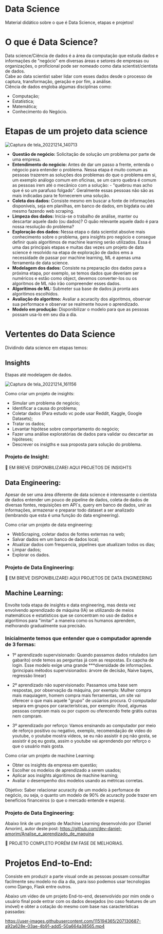 # Data Science
 Material didático sobre o que é Data Science, etapas e projetos!
 
# O que é Data Science?
Data science/Ciência de dados é a área da computação que estuda dados e informações
de "negócio" em diversas áreas e setores de empresas ou organizações, o proficional pode ser nomeado 
como data scientist/cientista de dados.<br>
Cabe ao data scientist saber lidar com esses dados desde o processo de captura, transformação, geração 
e por fim, a análise. <br>
Ciência de dados engloba algumas disciplinas como:

- Computação;
- Estatística;
- Matemática;
- Conhecimento do Negócio.
     
 # Etapas de um projeto data science
![Captura de tela_20221214_140713](https://user-images.githubusercontent.com/115194365/207661081-2656cc64-673a-4c24-88e9-676664fb895b.png)

- <b>Questão de negócio:</b> Solicitação de solução um problema por parte de uma empresa.<br>
- <b>Entendimento do negócio:</b> Antes de dar um passo a frente, entenda o négocio para entender o problema. Nessa etapa é muito comum as pessoas trazerem as soluções dos problemas do que o problema em si, um exemplo análogo comum em oficinas, se um carro quebra é comum as pessoas irem até o mecânico com a solução: - "quebrou mas acho que é so um parafuso folgado". Geralmente essas pessoas não são as mais indicadas para te fornecerem uma solução.<br>
- <b>Coleta dos dados:</b> Consiste mesmo em buscar a fonte de informações disponíveis, seja em planilhas, em banco de dados, em bigdata ou até mesmo fazendo web scraping.<br>
- <b>Limpeza dos dados:</b> Inicia-se o trabalho de análise, manter ou descartar aquele dado (ou dados)? O quão relevante aquele dado é para nossa resolução do problema?<br>
- <b>Exploração dos dados:</b> Nessa etapa o data scientist absolve mais conhecimento sobre o problema, gera insights pro negócio e consegue definir quais algoritimos de machine learning serão utilizados. Essa é uma das principais etapas e muitas das vezes um projeto de data science é resolvido na etapa de exploração de dados ems a necessidade de passar por machine learning, ML é apenas uma ferramenta de data science.<br>
- <b>Modelagem dos dados:</b> Consiste na preparação dos dados para a próxima etapa, por exemplo, se temos dados que deveriam ser numéricos e estão como object, devemos converter-los ou os algoritmos de ML não irão compreender esses dados. <br>
- <b>Algoritimos de ML:</b> Submeter sua base de dados já pronta aos algoritimos escolhidos.
- <b>Avaliação do algoritmo:</b> Avaliar a acuracity dos algoritmos, observar sua performace e observar se realmente houve o aprendizado.<br>
- <b>Modelo em produção:</b> Disponibilizar o modelo para que as pessoas possam usa-lo em seu dia a dia.

# Vertentes do Data Science

Dividindo data science em etapas  temos:

## Insights 
Etapas até modelagem de dados.<br>

![Captura de tela_20221214_161156](https://user-images.githubusercontent.com/115194365/207691947-8005aacb-206d-4c74-a8ef-47be847f430b.png)

Como criar um projeto de insights:
- Simular um problema de negócio;
- Identificar a causa do problema;
- Coletar dados (Para estudo vc pode usar Reddit, Kaggle, Google Datasets);
- Tratar os dados;
- Levantar hipótese sobre comportamento do negócio;
- Fazer uma análise exploratórias de dados para validar ou descartar as hipóteses;
- Descrever os insigths e sua proposta para solução do problema.

### Projeto de Insight:

🚧 EM BREVE DISPONIBILIZAREI AQUI PROJETOS DE INSIGHTS


## Data Engineering: 
Apesar de ser uma área diferente de data science é interessante o cientista de dados entender um pouco de pipeline de dados, coleta de dados de diversas fontes, requisições em API´s, query em banco de dados, unir as informações, armazenar e preparar todo dataset a ser analizado (lembrando que esta é uma função do data engineering).<br>

Como criar um projeto de data engineering:
- WebScraping, coletar dados de fontes externas na web;
- Salvar dados em um banco de dados local;
- Atualizar dados com frequencia, pipelines que atualizam todos os dias;
- Limpar dados;
- Explorar os dados.

### Projeto de Data Engineering:

🚧 EM BREVE DISPONIBILIZAREI AQUI PROJETOS DE DATA ENGINEERING

## Machine Learning:
Envolte toda etapa de insights e data engineering, mas desta vez envolvendo aprendizado de máquina (IA) se utilizando de meios matemáticos e estatísticos que se concentram no uso de dados e algoritimos para "imitar" a maneira como os humanos aprendem, melhorando gradualmente sua precisão.

### Inicialmente temos que entender que o computador aprende de 3 formas:

- 1º aprendizado supervisionado: Quando passamos dados rotulados (um gabarito) onde temos as perguntas já com as respostas. Ex capcha de login. Esse modelo exige uma grande ***diversidade de informações. (principais métodos supervisionados: árvore de decisão, Naive bayes, regressão linear)
    
- 2º aprendizado não supervisionado: Passamos uma base sem respostas, por observação da máquina, por exemplo: Mulher compra mais maquiagem, homem compra mais ferramentas, um site vai oferecer o que mais aquele "grupo" de usúarios procura. O computador separa em grupos por características, por exemplo: ifood, algumas pessoas compram mais ou por cupom ou oferecendo frete grátis outras nem compram.
    
- 3º aprendizado por reforço: Vamos ensinando ao computador por meio de reforço positivo ou negativo, exemplo, recomendação de vídeo do youtube, o youtube mostra vídeos, se eu não assistir é pq não gosta, se assistir é pq eu gosta, assim o youtube vai aprendendo por reforço o que o usuário mais gosta.

Como criar um projeto de machine Learning:
- Obter os insights da empresa em questão;
- Escolher os modelos de aprendizado a serem usados;
- Aplicar aos insights algoritimos de machine learning;
- Avaliar o desempenho dos modelos usando as métricas corretas.

Objetivo: Saber relacionar acuracity de um modelo à perfomace de negócio, ou seja, o quanto um modelo de 90% de acuracity pode trazer em benefícios financeiros (o que o mercado entende e espera).

### Projeto de Data Engineering:

Abaixo link de um projeto de Machine Learning desenvolvido por (Daniel Amorim), autor deste post:
https://github.com/dev-daniel-amorim/Analise_e_aprendizado_de_maquina

🚧 PROJETO COMPLETO PORÉM EM FASE DE MELHORIAS.

# Projetos End-to-End:
Consiste em produzir a parte visual onde as pessoas possam consulltar facilmente seu modelo no dia a dia, para isso podemos usar tecnologias como Django, Flask entre outros.

Abaixo um vídeo de um projeto End-to-end, desenvolvido por mim onde o usuário final pode entrar com os dados desejados (no caso features de um imóvel) e obter a cotação do mesmo com base nas características passadas:

https://user-images.githubusercontent.com/115194365/207130687-a92a628e-03ae-4b91-add5-50a664a38565.mp4







